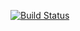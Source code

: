 [![Build Status](https://travis-ci.org/mattyturn95/historic-shop.svg?branch=master)](https://travis-ci.org/mattyturn95/historic-shop)